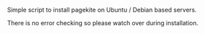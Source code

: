 Simple script to install pagekite on Ubuntu / Debian based servers.

There is no error checking so please watch over during installation.

